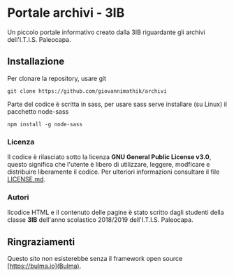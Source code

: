 # Portale archivi - 3IB
Un piccolo portale informativo creato dalla 3IB riguardante gli archivi dell'I.T.I.S. Paleocapa.

## Installazione
Per clonare la repository, usare git
```
git clone https://github.com/giovannimathik/archivi
```
Parte del codice è scritta in sass, per usare sass serve installare (su Linux) il pacchetto node-sass
```
npm install -g node-sass
```
### Licenza
Il codice è rilasciato sotto la licenza **GNU General Public License v3.0**, questo significa che l'utente è libero di utilizzare, leggere, modficare e distribuire liberamente il codice. Per ulteriori informazioni consultare il file [LICENSE.md](LICENSE.md).

### Autori
Ilcodice HTML e il contenuto delle pagine è stato scritto dagli studenti della classe **3IB** dell'anno scolastico 2018/2019 dell'I.T.I.S. Paleocapa.

## Ringraziamenti
Questo sito non esisterebbe senza il framework open source [https://bulma.io](Bulma).
